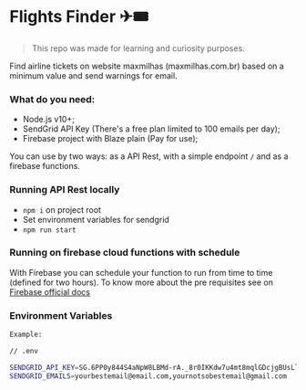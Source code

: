 # Flights Finder ✈🎟

> This repo was made for learning and curiosity purposes.

Find airline tickets on website maxmilhas (maxmilhas.com.br) based on a minimum value and send warnings for email.

### What do you need:

- Node.js v10+;
- SendGrid API Key (There's a free plan limited to 100 emails per day);
- Firebase project with Blaze plain (Pay for use);

You can use by two ways: as a API Rest, with a simple endpoint `/` and as a firebase functions.

### Running API Rest locally
- `npm i` on project root
- Set environment variables for sendgrid
- `npm run start`

### Running on firebase cloud functions with schedule

With Firebase you can schedule your function to run from time to time (defined for two hours). To know more about the pre requisites see on [Firebase official docs](https://firebase.google.com/docs/functions/schedule-functions#deploy_a_scheduled_function)


### Environment Variables
```bash
Example:

// .env

SENDGRID_API_KEY=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
SENDGRID_EMAILS=yourbestemail@email.com,yournotsobestemail@gmail.com
```
